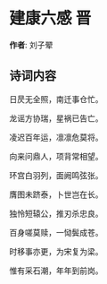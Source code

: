# 建康六感 晋

**作者**: 刘子翚

## 诗词内容

日昃无全照，南迁事仓忙。

龙谣方协瑞，星祸已告亡。

凌迟百年运，凛凛危莫将。

向来问鼎人，项背常相望。

环宫白羽列，面阙鸣弦张。

膺图未跻泰，卜世岂在长。

独怜短辕公，推刃杀忠良。

百身嗟莫赎，一恸鬓成苍。

时移事亦更，为宋复为梁。

惟有采石潮，年年到前岗。

